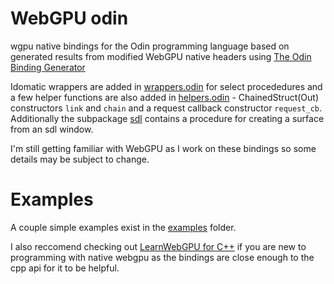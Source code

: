 # WebGPU odin
wgpu native bindings for the Odin programming language
based on generated results from modified WebGPU native headers using [The Odin Binding Generator](https://github.com/Breush/odin-binding-generator)

Idomatic wrappers are added in [wrappers.odin](webgpu/wrappers.odin) for select procededures and a few helper functions are also added in [helpers.odin](webgpu/helpers.odin) - ChainedStruct(Out) constructors `link` and `chain` and a request callback constructor `request_cb`.
Additionally the subpackage [sdl](webgpu/sdl) contains a procedure for creating a surface from an sdl window.

I'm still getting familiar with WebGPU as I work on these bindings so some details may be subject to change.

# Examples
A couple simple examples exist in the [examples](examples) folder. 

I also reccomend checking out [LearnWebGPU for C++](https://eliemichel.github.io/LearnWebGPU/index.html) if you are new to programming with native webgpu as the bindings are close enough to the cpp api for it to be helpful.
